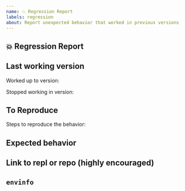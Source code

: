 ```yaml
---
name: 💥 Regression Report
labels: regression
about: Report unexpected behavior that worked in previous versions
---
```


## 💥 Regression Report

<!-- A clear and concise description of what the regression is. -->

## Last working version

Worked up to version:

Stopped working in version:

## To Reproduce

Steps to reproduce the behavior:

## Expected behavior

<!-- A clear and concise description of what you expected to happen. -->

## Link to repl or repo (highly encouraged)

<!--
Please provide either a [repl.it demo](https://repl.it/languages/javascript) or a minimal repository on GitHub.
Issues without a reproduction link are likely to stall.
-->

## `envinfo`

<!--
Run: npx envinfo --system --binaries
Paste the results here:
-->

```bash

```
